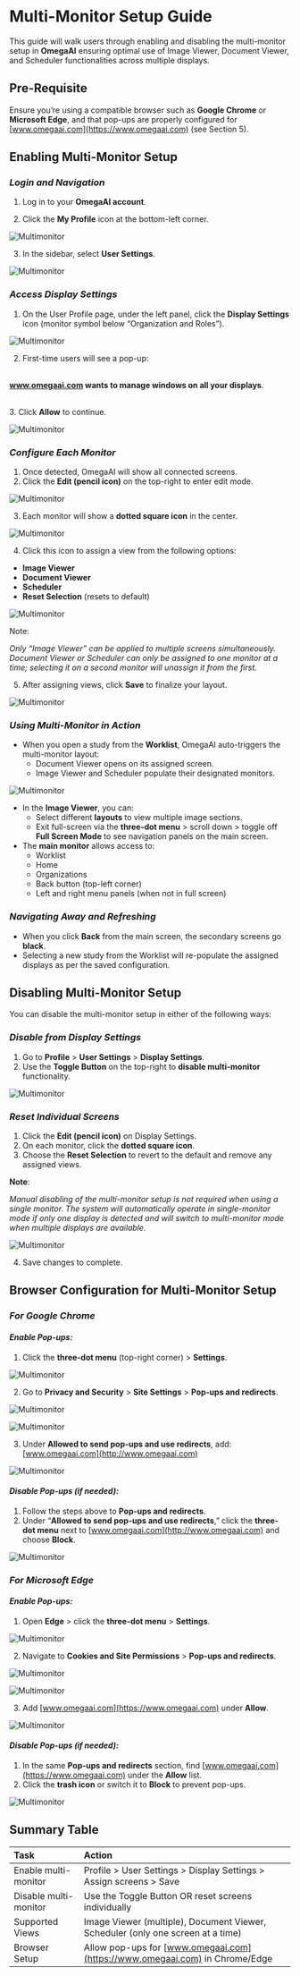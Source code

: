 # Multi-Monitor Setup Guide

This guide will walk users through enabling and disabling the multi-monitor setup in **OmegaAI** ensuring optimal use of Image Viewer, Document Viewer, and Scheduler functionalities across multiple displays.

## **Pre-Requisite**

Ensure you’re using a compatible browser such as **Google Chrome** or **Microsoft Edge**, and that pop-ups are properly configured for [www.omegaai.com](https://www.omegaai.com) (see Section 5).

## **Enabling Multi-Monitor Setup**

###  *Login and Navigation*

1. Log in to your **OmegaAI account**.

2. Click the **My Profile** icon at the bottom-left corner.

![Multimonitor](./Images/Multimonitor1.png)

 3. In the sidebar, select **User Settings**.

![Multimonitor](./Images/Multimonitor2.png)

###  *Access Display Settings*

1. On the User Profile page, under the left panel, click the **Display Settings** icon (monitor symbol below “Organization and Roles”).

![Multimonitor](./Images/Multimonitor3.png)

2. First-time users will see a pop-up:

\
  **www.omegaai.com wants to manage windows on all your displays**.

\
  3. Click **Allow** to continue.

  ![Multimonitor](./Images/Multimonitor4.png)

### *Configure Each Monitor*

1. Once detected, OmegaAI will show all connected screens.
2. Click the **Edit (pencil icon)** on the top-right to enter edit mode.

![Multimonitor](./Images/Multimonitor5.png)

3. Each monitor will show a **dotted square icon** in the center.

![Multimonitor](./Images/Multimonitor6.png)

4. Click this icon to assign a view from the following options:
  - **Image Viewer**
  - **Document Viewer**
  - **Scheduler**
  - **Reset Selection** (resets to default)

![Multimonitor](./Images/Multimonitor7.png)

Note:

*Only “Image Viewer” can be applied to multiple screens simultaneously.*\
*Document Viewer or Scheduler can only be assigned to one monitor at a time; selecting it on a second monitor will unassign it from the first.*

5. After assigning views, click **Save** to finalize your layout.
  
![Multimonitor](./Images/Multimonitor8.png)

### *Using Multi-Monitor in Action*

- When you open a study from the **Worklist**, OmegaAI auto-triggers the multi-monitor layout:
  - Document Viewer opens on its assigned screen.
  - Image Viewer and Scheduler populate their designated monitors.

![Multimonitor](./Images/Multimonitor9.png)

- In the **Image Viewer**, you can:
  - Select different **layouts** to view multiple image sections.
  - Exit full-screen via the **three-dot menu** > scroll down > toggle off **Full Screen Mode** to see navigation panels on the main screen.
- The **main monitor** allows access to:
  - Worklist
  - Home
  - Organizations
  - Back button (top-left corner)
  - Left and right menu panels (when not in full screen)

### *Navigating Away and Refreshing*

- When you click **Back** from the main screen, the secondary screens go **black**.
- Selecting a new study from the Worklist will re-populate the assigned displays as per the saved configuration.

## **Disabling Multi-Monitor Setup**

You can disable the multi-monitor setup in either of the following ways:

### *Disable from Display Settings*

1. Go to **Profile** > **User Settings** > **Display Settings**.
2. Use the **Toggle Button** on the top-right to **disable multi-monitor** functionality.

![Multimonitor](./Images/Multimonitor10.png)

### *Reset Individual Screens* 

1. Click the **Edit (pencil icon)** on Display Settings.
2. On each monitor, click the **dotted square icon**.
3. Choose the **Reset Selection** to revert to the default and remove any assigned views.

**Note**:

*Manual disabling of the multi-monitor setup is not required when using a single monitor. The system will automatically operate in single-monitor mode if only one display is detected and will switch to multi-monitor mode when multiple displays are available.*

![Multimonitor](./Images/Multimonitor11.png)

4. Save changes to complete.

## **Browser Configuration for Multi-Monitor Setup**

### ***For Google Chrome***

#### *Enable Pop-ups:*

1. Click the **three-dot menu** (top-right corner) > **Settings**.

![Multimonitor](./Images/Multimonitor12.png)

2. Go to **Privacy and Security** > **Site Settings** > **Pop-ups and redirects**.

![Multimonitor](./Images/Multimonitor13.png)

![Multimonitor](./Images/Multimonitor14.png)

3. Under **Allowed to send pop-ups and use redirects**, add:\
   [www.omegaai.com](http://www.omegaai.com)

![Multimonitor](./Images/Multimonitor15.png)

#### *Disable Pop-ups (if needed):* 

1. Follow the steps above to **Pop-ups and redirects**.
2. Under “**Allowed to send pop-ups and use redirects**,” click the **three-dot menu** next to [www.omegaai.com](http://www.omegaai.com) and choose **Block**.

![Multimonitor](./Images/Multimonitor16.png)

### ***For Microsoft Edge*** 

#### *Enable Pop-ups:* 

1. Open **Edge** > click the **three-dot menu** > **Settings**.

![Multimonitor](./Images/Multimonitor17.png)

2. Navigate to **Cookies and Site Permissions** > **Pop-ups and redirects**.

![Multimonitor](./Images/Multimonitor18.png)

![Multimonitor](./Images/Multimonitor19.png)

3. Add [www.omegaai.com](https://www.omegaai.com) under **Allow**.

![Multimonitor](./Images/Multimonitor20.png)

#### *Disable Pop-ups (if needed):*

1. In the same **Pop-ups and redirects** section, find [www.omegaai.com](https://www.omegaai.com) under the **Allow** list.
2. Click the **trash icon** or switch it to **Block** to prevent pop-ups.

![Multimonitor](./Images/Multimonitor21.png)

## **Summary Table**

|Task|Action|
| :- | :- |
|Enable multi-monitor|Profile > User Settings > Display Settings > Assign screens > Save|
|Disable multi-monitor|Use the Toggle Button OR reset screens individually|
|Supported Views|Image Viewer (multiple), Document Viewer, Scheduler (only one screen at a time)|
|Browser Setup|Allow pop-ups for [www.omegaai.com](https://www.omegaai.com) in Chrome/Edge|
